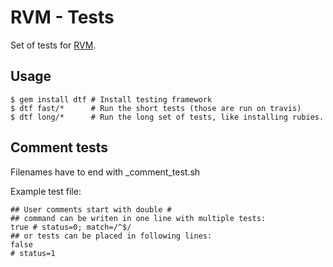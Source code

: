# RVM - Tests

Set of tests for [RVM](https://github.com/wayneeseguin/rvm/).

## Usage

    $ gem install dtf # Install testing framework
    $ dtf fast/*      # Run the short tests (those are run on travis)
    $ dtf long/*      # Run the long set of tests, like installing rubies.

## Comment tests

Filenames have to end with _comment_test.sh

Example test file:

    ## User comments start with double #
    ## command can be writen in one line with multiple tests:
    true # status=0; match=/^$/
    ## or tests can be placed in following lines:
    false
    # status=1
